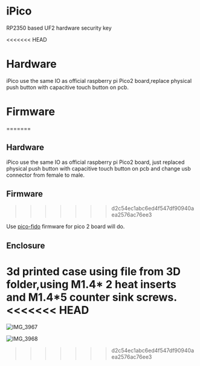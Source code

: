 # iPico
RP2350 based UF2 hardware security key



<<<<<<< HEAD
# Hardware

iPico use the same IO as official raspberry pi Pico2 board,replace physical push button with capacitive touch button on pcb.

# Firmware
=======
## Hardware

iPico use the same IO as official raspberry pi Pico2 board, just replaced physical push button with capacitive touch button on pcb and change usb connector from female to male.

## Firmware
>>>>>>> d2c54ec1abc6ed4f547df90940aea2576ac76ee3

Use  [pico-fido](https://github.com/polhenarejos/pico-fido/releases) firmware for pico 2 board will do.

## Enclosure

3d printed case using file from 3D folder,using M1.4* 2 heat inserts and M1.4*5 counter sink screws.
<<<<<<< HEAD
=======

![IMG_3967](https://github.com/user-attachments/assets/2af8cbda-d761-46c6-8c94-334d4a9c5e06)

![IMG_3968](https://github.com/user-attachments/assets/2f3c7036-3893-496e-af0e-beca971b2606)
>>>>>>> d2c54ec1abc6ed4f547df90940aea2576ac76ee3
